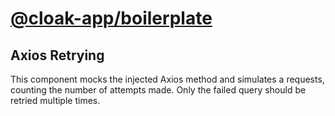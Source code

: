 # [@cloak-app/boilerplate](https://github.com/BKWLD/cloak-boilerplate)

## Axios Retrying

This component mocks the injected Axios method and simulates a requests, counting the number of attempts made. Only the failed query should be retried multiple times.

<axios-retry-test type='query' :code='200'></axios-retry-test>
<axios-retry-test type='query' :code='500'></axios-retry-test>
<axios-retry-test type='mutation' :code='200'></axios-retry-test>
<axios-retry-test type='mutation' :code='500'></axios-retry-test>
